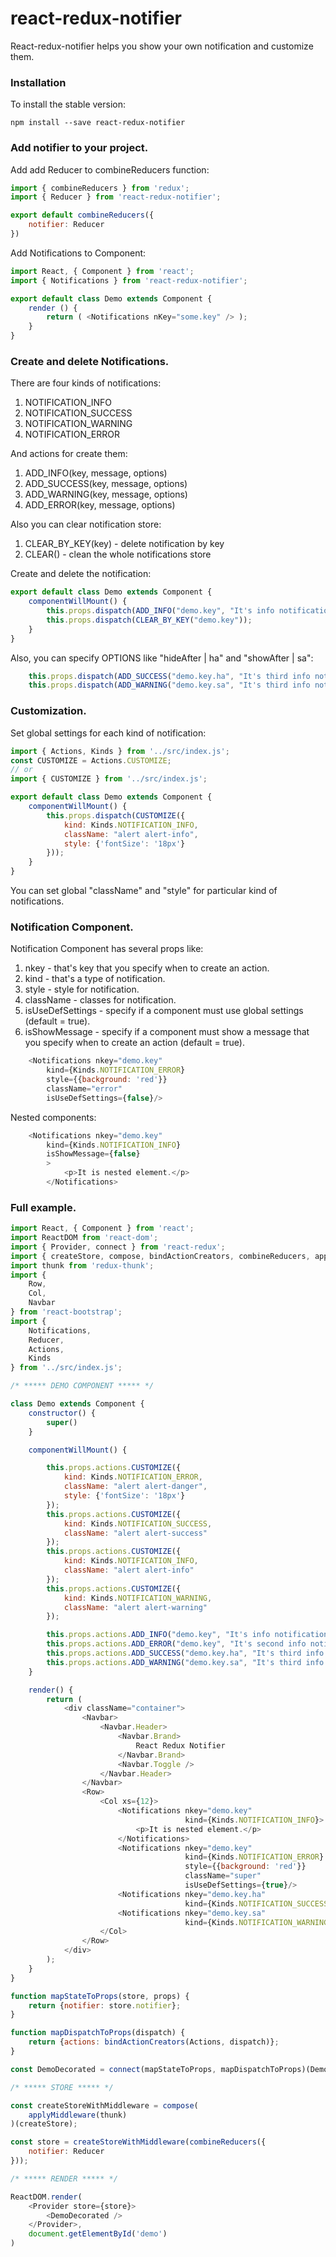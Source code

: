 # react-redux-notifier

React-redux-notifier helps you show your own notification and customize them.

### Installation

To install the stable version:

```
npm install --save react-redux-notifier
```

### Add notifier to your project.

Add add Reducer to combineReducers function:

```js
import { combineReducers } from 'redux';
import { Reducer } from 'react-redux-notifier';

export default combineReducers({
    notifier: Reducer
})
```

Add Notifications to Component:

```js
import React, { Component } from 'react';
import { Notifications } from 'react-redux-notifier';

export default class Demo extends Component {
    render () {
        return ( <Notifications nKey="some.key" /> );
    }
}
```

### Create and delete Notifications.

There are four kinds of notifications: 

1. NOTIFICATION_INFO
2. NOTIFICATION_SUCCESS
3. NOTIFICATION_WARNING
4. NOTIFICATION_ERROR

And actions for create them:

1. ADD_INFO(key, message, options)
2. ADD_SUCCESS(key, message, options)
3. ADD_WARNING(key, message, options)
4. ADD_ERROR(key, message, options)

Also you can clear notification store:

1. CLEAR_BY_KEY(key) - delete notification by key
2. CLEAR()           - clean the whole notifications store

Create and delete the notification:

```js
export default class Demo extends Component {
    componentWillMount() { 
        this.props.dispatch(ADD_INFO("demo.key", "It's info notification."));
        this.props.dispatch(CLEAR_BY_KEY("demo.key"));
    }
}
```

Also, you can specify OPTIONS like "hideAfter | ha" and "showAfter | sa":

```js
    this.props.dispatch(ADD_SUCCESS("demo.key.ha", "It's third info notification that will disappear after 3 seconds.", {ha: 3000}));
    this.props.dispatch(ADD_WARNING("demo.key.sa", "It's third info notification that appear after 3 seconds.", {sa: 3000}));
```

### Customization.

Set global settings for each kind of notification:

```js
import { Actions, Kinds } from '../src/index.js';
const CUSTOMIZE = Actions.CUSTOMIZE;
// or
import { CUSTOMIZE } from '../src/index.js';

export default class Demo extends Component {
    componentWillMount() { 
        this.props.dispatch(CUSTOMIZE({
            kind: Kinds.NOTIFICATION_INFO,
            className: "alert alert-info",
            style: {'fontSize': '18px'}
        }));
    }
}
```

You can set global "className" and "style" for particular kind of notifications.

### Notification Component.

Notification Component has several props like:

1. nkey - that's key that you specify when to create an action.
2. kind - that's a type of notification.
3. style - style for notification.
4. className - classes for notification.
5. isUseDefSettings - specify if a component must use global settings (default = true).
6. isShowMessage - specify if a component must show a message that you specify when to create an action (default = true).

```js
    <Notifications nkey="demo.key"
        kind={Kinds.NOTIFICATION_ERROR}
        style={{background: 'red'}}
        className="error"
        isUseDefSettings={false}/>
```

Nested components:

```js
    <Notifications nkey="demo.key"
        kind={Kinds.NOTIFICATION_INFO}
        isShowMessage={false}
        >
            <p>It is nested element.</p>
        </Notifications>
```

### Full example.

```js
import React, { Component } from 'react';
import ReactDOM from 'react-dom';
import { Provider, connect } from 'react-redux';
import { createStore, compose, bindActionCreators, combineReducers, applyMiddleware } from 'redux';
import thunk from 'redux-thunk';
import {
    Row,
    Col,
    Navbar
} from 'react-bootstrap';
import {
    Notifications,
    Reducer,
    Actions,
    Kinds
} from '../src/index.js';

/* ***** DEMO COMPONENT ***** */

class Demo extends Component {
    constructor() {
        super()
    }

    componentWillMount() {

        this.props.actions.CUSTOMIZE({
            kind: Kinds.NOTIFICATION_ERROR,
            className: "alert alert-danger",
            style: {'fontSize': '18px'}
        });
        this.props.actions.CUSTOMIZE({
            kind: Kinds.NOTIFICATION_SUCCESS,
            className: "alert alert-success"
        });
        this.props.actions.CUSTOMIZE({
            kind: Kinds.NOTIFICATION_INFO,
            className: "alert alert-info"
        });
        this.props.actions.CUSTOMIZE({
            kind: Kinds.NOTIFICATION_WARNING,
            className: "alert alert-warning"
        });

        this.props.actions.ADD_INFO("demo.key", "It's info notification.");
        this.props.actions.ADD_ERROR("demo.key", "It's second info notification.");
        this.props.actions.ADD_SUCCESS("demo.key.ha", "It's third info notification that will disappear after 3 seconds.", {ha: 3000});
        this.props.actions.ADD_WARNING("demo.key.sa", "It's third info notification that appear after 3 seconds.", {sa: 3000});
    }

    render() {
        return (
            <div className="container">
                <Navbar>
                    <Navbar.Header>
                        <Navbar.Brand>
                            React Redux Notifier
                        </Navbar.Brand>
                        <Navbar.Toggle />
                    </Navbar.Header>
                </Navbar>
                <Row>
                    <Col xs={12}>
                        <Notifications nkey="demo.key"
                                       kind={Kinds.NOTIFICATION_INFO}>
                            <p>It is nested element.</p>
                        </Notifications>
                        <Notifications nkey="demo.key"
                                       kind={Kinds.NOTIFICATION_ERROR}
                                       style={{background: 'red'}}
                                       className="super"
                                       isUseDefSettings={true}/>
                        <Notifications nkey="demo.key.ha"
                                       kind={Kinds.NOTIFICATION_SUCCESS}/>
                        <Notifications nkey="demo.key.sa"
                                       kind={Kinds.NOTIFICATION_WARNING}/>
                    </Col>
                </Row>
            </div>
        );
    }
}

function mapStateToProps(store, props) {
    return {notifier: store.notifier};
}

function mapDispatchToProps(dispatch) {
    return {actions: bindActionCreators(Actions, dispatch)};
}

const DemoDecorated = connect(mapStateToProps, mapDispatchToProps)(Demo);

/* ***** STORE ***** */

const createStoreWithMiddleware = compose(
    applyMiddleware(thunk)
)(createStore);

const store = createStoreWithMiddleware(combineReducers({
    notifier: Reducer
}));

/* ***** RENDER ***** */

ReactDOM.render(
    <Provider store={store}>
        <DemoDecorated />
    </Provider>,
    document.getElementById('demo')
)

```